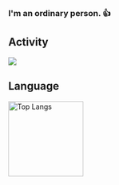 ### I'm an ordinary person. 👍

## Activity
![](https://github-profile-summary-cards.vercel.app/api/cards/profile-details?username=NotoSgnikusnsi&theme=2077)

## Language
<img alt="Top Langs" height="150px" src="https://github-readme-stats.vercel.app/api/top-langs/?username=NotoSgnikusnsi&layout=compact&count_private=true&show_icons=true&theme=tokyonight" />

<!--
**NotoSgnikusnsi/NotoSgnikusnsi** is a ✨ _special_ ✨ repository because its `README.md` (this file) appears on your GitHub profile.

Here are some ideas to get you started:

- 🔭 I’m currently working on ...
- 🌱 I’m currently learning ...
- 👯 I’m looking to collaborate on ...
- 🤔 I’m looking for help with ...
- 💬 Ask me about ...
- 📫 How to reach me: ...
- 😄 Pronouns: ...
- ⚡ Fun fact: ...
-->
